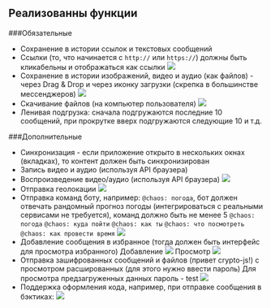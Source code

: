 ## Реализованны функции
###Обязательные
* Сохранение в истории ссылок и текстовых сообщений
* Ссылки (то, что начинается с `http://` или `https://`) должны быть кликабельны и отображаться как ссылки
![](https://github.com/aleks903/ahj-diplom/blob/master/imgs/tekst-ssilka.jpg)
* Сохранение в истории изображений, видео и аудио (как файлов) - через Drag & Drop и через иконку загрузки (скрепка в большинстве мессенджеров)
![](https://github.com/aleks903/ahj-diplom/blob/master/imgs/input-img-drag.jpg)
* Скачивание файлов (на компьютер пользователя)
![](https://github.com/aleks903/ahj-diplom/blob/master/imgs/input-img-screpka.jpg)
* Ленивая подгрузка: сначала подгружаются последние 10 сообщений, при прокрутке вверх подгружаются следующие 10 и т.д.

###Дополнительные
* Синхронизация - если приложение открыто в нескольких окнах (вкладках), то контент должен быть синхронизирован
* Запись видео и аудио (используя API браузера)
* Воспроизведение видео/аудио (используя API браузера)
![](https://github.com/aleks903/ahj-diplom/blob/master/imgs/rec-play-av.jpg)
* Отправка геолокации
![](https://github.com/aleks903/ahj-diplom/blob/master/imgs/geo.jpg)
* Отправка команд боту, например: `@chaos: погода`, бот должен отвечать рандомный прогноз погоды (интегрироваться с реальными сервисами не требуется), команд должно быть не менее 5
`@chaos: погода`
`@chaos: куда пойти`
`@chaos: как ты`
`@chaos: что посмотреть`
`@chaos: как провести время`
![](https://github.com/aleks903/ahj-diplom/blob/master/imgs/bot.jpg)
* Добавление сообщения в избранное (тогда должен быть интерфейс для просмотра избранного)
Добавление
![](https://github.com/aleks903/ahj-diplom/blob/master/imgs/add-favorit.jpg)
Просмотр
![](https://github.com/aleks903/ahj-diplom/blob/master/imgs/favorits.jpg)
* Отправка зашифрованных сообщений и файлов (привет crypto-js!) с просмотром расшированных (для этого нужно ввести пароль)
Для просмотра предзагруженных данных пароль - test
![](https://github.com/aleks903/ahj-diplom/blob/master/imgs/input%20pass.jpg)
* Поддержка оформления кода, например, при отправке сообщения в бэктиках:
![](https://github.com/aleks903/ahj-diplom/blob/master/imgs/code.jpg)
